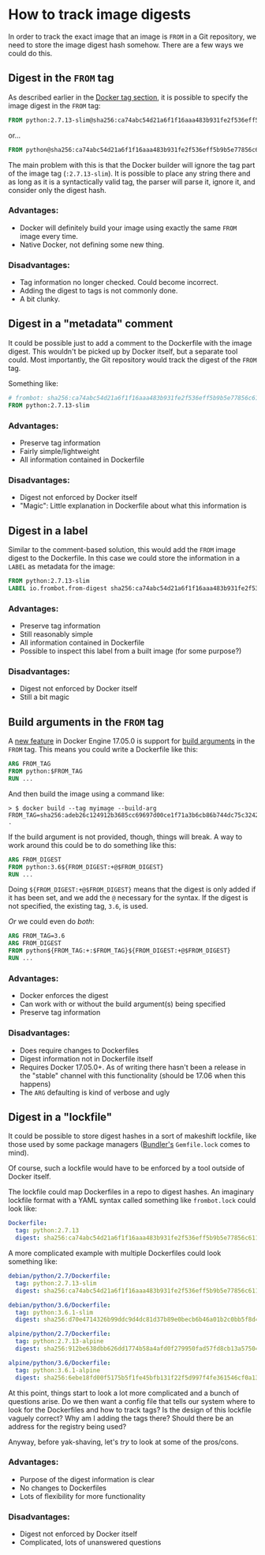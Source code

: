 # How to track image digests
In order to track the exact image that an image is `FROM` in a Git repository, we need to store the image digest hash somehow. There are a few ways we could do this.

## Digest in the `FROM` tag
As described earlier in the [Docker tag section](docker-tags.md), it is possible to specify the image digest in the `FROM` tag:
```dockerfile
FROM python:2.7.13-slim@sha256:ca74abc54d21a6f1f16aaa483b931fe2f536eff5b9b5e77856c61173969605d2
```
or...
```dockerfile
FROM python@sha256:ca74abc54d21a6f1f16aaa483b931fe2f536eff5b9b5e77856c61173969605d2
```

The main problem with this is that the Docker builder will ignore the tag part of the image tag (`:2.7.13-slim`). It is possible to place any string there and as long as it is a syntactically valid tag, the parser will parse it, ignore it, and consider only the digest hash.

### Advantages:
* Docker will definitely build your image using exactly the same `FROM` image every time.
* Native Docker, not defining some new thing.

### Disadvantages:
* Tag information no longer checked. Could become incorrect.
* Adding the digest to tags is not commonly done.
* A bit clunky.

## Digest in a "metadata" comment
It could be possible just to add a comment to the Dockerfile with the image digest. This wouldn't be picked up by Docker itself, but a separate tool could. Most importantly, the Git repository would track the digest of the `FROM` tag.

Something like:
```dockerfile
# frombot: sha256:ca74abc54d21a6f1f16aaa483b931fe2f536eff5b9b5e77856c61173969605d2
FROM python:2.7.13-slim
```

### Advantages:
* Preserve tag information
* Fairly simple/lightweight
* All information contained in Dockerfile

### Disadvantages:
* Digest not enforced by Docker itself
* "Magic": Little explanation in Dockerfile about what this information is

## Digest in a label
Similar to the comment-based solution, this would add the `FROM` image digest to the Dockerfile. In this case we could store the information in a `LABEL` as metadata for the image:
```dockerfile
FROM python:2.7.13-slim
LABEL io.frombot.from-digest sha256:ca74abc54d21a6f1f16aaa483b931fe2f536eff5b9b5e77856c61173969605d2
```

### Advantages:
* Preserve tag information
* Still reasonably simple
* All information contained in Dockerfile
* Possible to inspect this label from a built image (for some purpose?)

### Disadvantages:
* Digest not enforced by Docker itself
* Still a bit magic

## Build arguments in the `FROM` tag
A [new feature](https://github.com/moby/moby/pull/31352) in Docker Engine 17.05.0 is support for [build arguments](https://docs.docker.com/engine/reference/builder/#arg) in the `FROM` tag. This means you could write a Dockerfile like this:
```Dockerfile
ARG FROM_TAG
FROM python:$FROM_TAG
RUN ...
```

And then build the image using a command like:
```
> $ docker build --tag myimage --build-arg FROM_TAG=sha256:adeb26c124912b3685cc69697d00ce1f71a3b6cb86b744dc75c324267b47caea .
```

If the build argument is not provided, though, things will break. A way to work around this could be to do something like this:
```Dockerfile
ARG FROM_DIGEST
FROM python:3.6${FROM_DIGEST:+@$FROM_DIGEST}
RUN ...
```

Doing `${FROM_DIGEST:+@$FROM_DIGEST}` means that the digest is only added if it has been set, and we add the `@` necessary for the syntax. If the digest is not specified, the existing tag, `3.6`, is used.

_Or_ we could even do _both_:
```Dockerfile
ARG FROM_TAG=3.6
ARG FROM_DIGEST
FROM python${FROM_TAG:+:$FROM_TAG}${FROM_DIGEST:+@$FROM_DIGEST}
RUN ...
```

### Advantages:
* Docker enforces the digest
* Can work with or without the build argument(s) being specified
* Preserve tag information

### Disadvantages:
* Does require changes to Dockerfiles
* Digest information not in Dockerfile itself
* Requires Docker 17.05.0+. As of writing there hasn't been a release in the "stable" channel with this functionality (should be 17.06 when this happens)
* The `ARG` defaulting is kind of verbose and ugly

## Digest in a "lockfile"
It could be possible to store digest hashes in a sort of makeshift lockfile, like those used by some package managers ([Bundler's](http://bundler.io) `Gemfile.lock` comes to mind).

Of course, such a lockfile would have to be enforced by a tool outside of Docker itself.

The lockfile could map Dockerfiles in a repo to digest hashes. An imaginary lockfile format with a YAML syntax called something like `frombot.lock` could look like:
```yaml
Dockerfile:
  tag: python:2.7.13
  digest: sha256:ca74abc54d21a6f1f16aaa483b931fe2f536eff5b9b5e77856c61173969605d2
```

A more complicated example with multiple Dockerfiles could look something like:
```yaml
debian/python/2.7/Dockerfile:
  tag: python:2.7.13-slim
  digest: sha256:ca74abc54d21a6f1f16aaa483b931fe2f536eff5b9b5e77856c61173969605d2

debian/python/3.6/Dockerfile:
  tag: python:3.6.1-slim
  digest: sha256:d70e4714326b99ddc9d4dc81d37b89e0becb6b46a01b2c0bb5f8d4029332a562

alpine/python/2.7/Dockerfile:
  tag: python:2.7.13-alpine
  digest: sha256:912be638dbb626dd1774b58a4afd0f279950fad57fd8cb13a57504dd998f9b00

alpine/python/3.6/Dockerfile:
  tag: python:3.6.1-alpine
  digest: sha256:6ebe18fd00f5175b5f1fe45bfb131f22f5d997f4fe361546cf0a13de396b8009
```

At this point, things start to look a lot more complicated and a bunch of questions arise. Do we then want a config file that tells our system where to look for the Dockerfiles and how to track tags? Is the design of this lockfile vaguely correct? Why am I adding the tags there? Should there be an address for the registry being used?

Anyway, before yak-shaving, let's _try_ to look at some of the pros/cons.

### Advantages:
* Purpose of the digest information is clear
* No changes to Dockerfiles
* Lots of flexibility for more functionality

### Disadvantages:
* Digest not enforced by Docker itself
* Complicated, lots of unanswered questions
